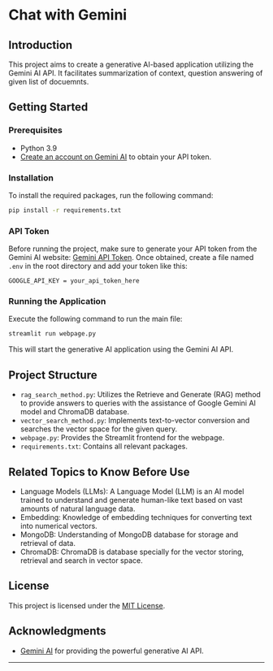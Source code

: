 # Chat with Gemini

## Introduction

This project aims to create a generative AI-based application utilizing the Gemini AI API. It facilitates summarization of context, question answering of given list of docuemnts.

## Getting Started

### Prerequisites

- Python 3.9
- [Create an account on Gemini AI](https://aistudio.google.com/app/apikey) to obtain your API token.

### Installation

To install the required packages, run the following command:

```bash
pip install -r requirements.txt
```

### API Token

Before running the project, make sure to generate your API token from the Gemini AI website: [Gemini API Token](https://aistudio.google.com/app/apikey). Once obtained, create a file named `.env` in the root directory and add your token like this:

```env
GOOGLE_API_KEY = your_api_token_here
```

### Running the Application

Execute the following command to run the main file:

```bash
streamlit run webpage.py
```

This will start the generative AI application using the Gemini AI API.

## Project Structure

- `rag_search_method.py`: Utilizes the Retrieve and Generate (RAG) method to provide answers to queries with the assistance of Google Gemini AI model and ChromaDB database.
- `vector_search_method.py`: Implements text-to-vector conversion and searches the vector space for the given query.
- `webpage.py`: Provides the Streamlit frontend for the webpage.
- `requirements.txt`: Contains all relevant packages.

## Related Topics to Know Before Use

- Language Models (LLMs): A Language Model (LLM) is an AI model trained to understand and generate human-like text based on vast amounts of natural language data.
- Embedding: Knowledge of embedding techniques for converting text into numerical vectors.
- MongoDB: Understanding of MongoDB database for storage and retrieval of data.
- ChromaDB: ChromaDB is database specially for the vector storing, retrieval and search in vector space.

## License

This project is licensed under the [MIT License](LICENSE).

## Acknowledgments

- [Gemini AI](https://gemini.google.com/app) for providing the powerful generative AI API.

---
